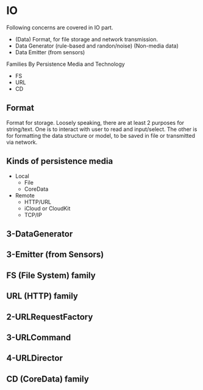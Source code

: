 
# IO 

Following concerns are covered in IO part.

- (Data) Format, for file storage and network transmission.
- Data Generator (rule-based and randon/noise) (Non-media data)
- Data Emitter (from sensors)


Families By Persistence Media and Technology

- FS 
- URL
- CD



## Format 

Format for storage. Loosely speaking, there are at least 2 purposes for string/text. One is to interact with user to read and input/select. The other is for formatting the data structure or model, to be saved in file or transmitted via network. 

## Kinds of persistence media 

- Local
  - File
  - CoreData
- Remote
  - HTTP/URL
  - iCloud or CloudKit
  - TCP/IP


## 3-DataGenerator 

## 3-Emitter (from Sensors)

## FS (File System) family 

## URL (HTTP) family 

## 2-URLRequestFactory

## 3-URLCommand

## 4-URLDirector


## CD (CoreData) family





